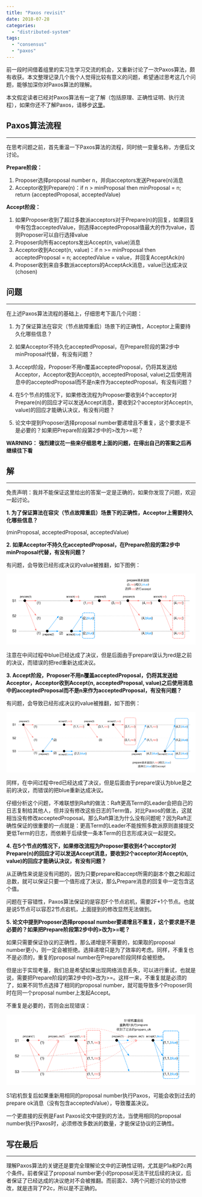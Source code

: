 ```yaml
---
title: "Paxos revisit"
date: 2018-07-28
categories: 
  - "distributed-system"
tags: 
  - "consensus"
  - "paxos"
---
```


前一段时间借着组里的实习生学习交流的机会，又重新讨论了一次Paxos算法，颇有收获。本文整理记录几个我个人觉得比较有意义的问题，希望通过思考这几个问题，能够加深你对Paxos算法的理解。

本文假定读者已经对Paxos算法有一定了解（包括原理、正确性证明、执行流程），如果你还不了解Paxos，请移步[这里](/posts/2016-05-*-%e5%88%86%e5%b8%83%e5%bc%8f%e5%85%b1%e8%af%86consensus%ef%bc%9aviewstamped%e3%80%81raft%e5%8f%8apaxos/)。

## Paxos算法流程

* * *

在思考问题之前，首先重温一下Paxos算法的流程，同时统一变量名称，方便后文讨论。

**Prepare阶段：**

1. Proposer选择proposal number n，并向acceptors发送Prepare(n)消息
2. Acceptor收到Prepare(n)：if n > minProposal then minProposal = n; return (acceptedProposal, acceptedValue)

**Accept阶段：**

1. 如果Proposer收到了超过多数派acceptors对于Prepare(n)的回复，如果回复中有包含acceptedValue，则选择acceptedProposal值最大的作为value，否则Proposer可以自行选择value
2. Proposer向所有acceptors发出Accept(n, value)消息
3. Acceptor收到Accept(n, value)：if n >= minProposal then acceptedProposal = n; acceptedValue = value，并回复AcceptAck(n)
4. Proposer收到来自多数派acceptors的AcceptAck消息，value已达成决议(chosen)

## 问题

* * *

在上述Paxos算法流程的基础上，仔细思考下面几个问题：

1. 为了保证算法在容灾（节点故障重启）场景下的正确性，Acceptor上需要持久化哪些信息？
    
2. 如果Acceptor不持久化acceptedProposal，在Prepare阶段的第2步中minProposal代替，有没有问题？
    
3. Accept阶段，Proposer不用n覆盖acceptedProposal，仍将其发送给Acceptor，Acceptor收到Accept(n, acceptedProposal, value)之后使用消息中的acceptedProposal而不是n来作为acceptedProposal，有没有问题？
    
4. 在5个节点的情况下，如果修改流程为Proposer要收到4个acceptor对Prepare(n)的回应才可以发送Accept消息，要收到2个acceptor对Accept(n, value)的回应才能确认决议，有没有问题？
    
5. 论文中提到Proposer选择proposal number要递增且不重复，这个要求是不是必要的？如果把Prepare阶段第2步中的>改为>=呢？
    

**WARNING： 强烈建议花一些来仔细思考上面的问题，在得出自己的答案之后再继续往下看**

<!--more-->

  
  
  
  
  
  
  
  
  
  
  
  
  
  
  
  
  
  
  
  
  
  

## 解

* * *

免责声明：我并不能保证这里给出的答案一定是正确的，如果你发现了问题，欢迎一起讨论。

**1\. 为了保证算法在容灾（节点故障重启）场景下的正确性，Acceptor上需要持久化哪些信息？**

(minProposal, acceptedProposal, acceptedValue)

**2\. 如果Acceptor不持久化acceptedProposal，在Prepare阶段的第2步中minProposal代替，有没有问题？**

有问题，会导致已经形成决议的value被推翻，如下图例：

[![](/assets/images/paxos.png)](/assets/images/paxos.png)

注意在中间过程中blue已经达成了决议，但是后面由于prepare误认为red是之前的决议，而错误的把red重新达成决议。

**3\. Accept阶段，Proposer不用n覆盖acceptedProposal，仍将其发送给Acceptor，Acceptor收到Accept(n, acceptedProposal, value)之后使用消息中的acceptedProposal而不是n来作为acceptedProposal，有没有问题？**

有问题，会导致已经形成决议的value被推翻，如下图例：

[![](/assets/images/paxos2.png)](/assets/images/paxos2.png)

同样，在中间过程中red已经达成了决议，但是后面由于prepare误认为blue是之前的决议，而错误的把blue重新达成决议。

仔细分析这个问题，不难联想到Raft的做法：Raft更高Term的Leader会把自己的日志复制给其他人，但并没有修改这些日志的Term值，对比Paxos的做法，这就相当没有修改acceptedProposal。那么Raft算法为什么没有问题呢？因为Raft正确性保证的很重要的一点就是：更高Term的Leader不能按照多数派原则直接提交更低Term的日志，而依赖于后续使一条本Term的日志形成决议一起提交。

**4\. 在5个节点的情况下，如果修改流程为Proposer要收到4个acceptor对Prepare(n)的回应才可以发送Accept消息，要收到2个acceptor对Accept(n, value)的回应才能确认决议，有没有问题？**

从正确性来说是没有问题的，因为只要prepare和accept所需的副本个数之和超过总数，就可以保证只要一个值形成了决议，那么Prepare消息的回复中一定包含这个值。

问题在于容错性，Paxos算法保证的是容忍F个节点宕机，需要2F+1个节点。也就是说5节点可以容忍2节点宕机，上面提到的修改显然无法做到。

**5\. 论文中提到Proposer选择proposal number要递增且不重复，这个要求是不是必要的？如果把Prepare阶段第2步中的>改为>=呢？**

如果只需要保证协议的正确性，那么递增是不需要的，如果取的proposal number更小，则一定会被拒绝。选择递增只是为了效率的考虑。同样，不重复也不是必须的，重复的proposal number在Prepare阶段同样会被拒绝。

但是出于实现考量，我们总是希望如果出现网络消息丢失，可以进行重试，也就是说，需要把Prepare阶段的第2步中的>改为>=。这样一来，不重复就是必须的了，如果不同节点选择了相同的proposal number，就可能导致多个Proposer同时在同一个proposal number上发起Accept。

不重复是必要的，否则会出现错误：

[![](/assets/images/paxos3.png)](/assets/images/paxos3.png)

S1宕机恢复后如果重新用相同的proposal number执行Paxos，可能会收到过去的prepare ok消息（没有包含acceptedValue），导致覆盖决议。

一个更直接的反例是Fast Paxos论文中提到的方法，当使用相同的proposal number执行Paxos时，必须修改多数派的数量，才能保证协议的正确性。

## 写在最后

* * *

理解Paxos算法的关键还是要完全理解论文中的正确性证明，尤其是P1a和P2c两个条件。前者保证了proposal number更小的proposal无法干扰后续的决议，后者保证了已经达成的决议绝对不会被推翻。而前面2、3两个问题讨论的协议修改，就是违背了P2c，所以是不正确的。
